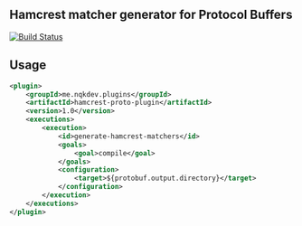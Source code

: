 Hamcrest matcher generator for Protocol Buffers
--
[![Build Status](https://travis-ci.org/nqkdev/hamcrest-proto-plugin.svg?branch=master)](https://travis-ci.org/nqkdev/hamcrest-proto-plugin)

Usage
--

```xml
<plugin>
    <groupId>me.nqkdev.plugins</groupId>
    <artifactId>hamcrest-proto-plugin</artifactId>
    <version>1.0</version>
    <executions>
        <execution>
            <id>generate-hamcrest-matchers</id>
            <goals>
                <goal>compile</goal>
            </goals>
            <configuration>
                <target>${protobuf.output.directory}</target>
            </configuration>
        </execution>
    </executions>
</plugin>
```